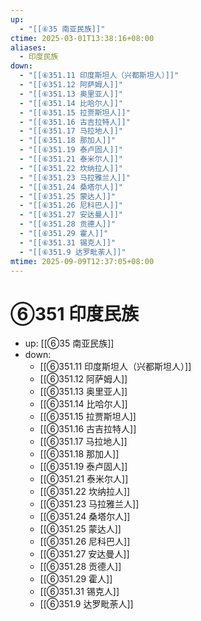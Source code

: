 ```yaml
---
up:
  - "[[⑥35 南亚民族]]"
ctime: 2025-03-01T13:38:16+08:00
aliases:
  - 印度民族
down:
  - "[[⑥351.11 印度斯坦人（兴都斯坦人）]]"
  - "[[⑥351.12 阿萨姆人]]"
  - "[[⑥351.13 奥里亚人]]"
  - "[[⑥351.14 比哈尔人]]"
  - "[[⑥351.15 拉贾斯坦人]]"
  - "[[⑥351.16 古吉拉特人]]"
  - "[[⑥351.17 马拉地人]]"
  - "[[⑥351.18 那加人]]"
  - "[[⑥351.19 泰卢固人]]"
  - "[[⑥351.21 泰米尔人]]"
  - "[[⑥351.22 坎纳拉人]]"
  - "[[⑥351.23 马拉雅兰人]]"
  - "[[⑥351.24 桑塔尔人]]"
  - "[[⑥351.25 蒙达人]]"
  - "[[⑥351.26 尼科巴人]]"
  - "[[⑥351.27 安达曼人]]"
  - "[[⑥351.28 贡德人]]"
  - "[[⑥351.29 霍人]]"
  - "[[⑥351.31 锡克人]]"
  - "[[⑥351.9 达罗毗荼人]]"
mtime: 2025-09-09T12:37:05+08:00
---
```


# ⑥351 印度民族

- up: [[⑥35 南亚民族]]
- down:	
	- [[⑥351.11 印度斯坦人（兴都斯坦人）]]
	- [[⑥351.12 阿萨姆人]]
	- [[⑥351.13 奥里亚人]]
	- [[⑥351.14 比哈尔人]]
	- [[⑥351.15 拉贾斯坦人]]
	- [[⑥351.16 古吉拉特人]]
	- [[⑥351.17 马拉地人]]
	- [[⑥351.18 那加人]]
	- [[⑥351.19 泰卢固人]]
	- [[⑥351.21 泰米尔人]]
	- [[⑥351.22 坎纳拉人]]
	- [[⑥351.23 马拉雅兰人]]
	- [[⑥351.24 桑塔尔人]]
	- [[⑥351.25 蒙达人]]
	- [[⑥351.26 尼科巴人]]
	- [[⑥351.27 安达曼人]]
	- [[⑥351.28 贡德人]]
	- [[⑥351.29 霍人]]
	- [[⑥351.31 锡克人]]
	- [[⑥351.9 达罗毗荼人]]
	

